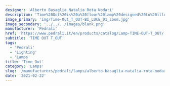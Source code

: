 ```yaml
---
designer: 'Alberto Basaglia Natalia Rota Nodari'
description: 'Time%20Out%20is%20a%20floor%20lamp%20designed%20to%20illuminate%20gardens%2C%20terraces%20and%20outdoor%20spaces.%20It%20is%20made%20with%20rotational%20moulded%20polyethylene.'
image_primary: 'img/Time-Out_T_OUT-BI_LUCE_01_zoom.jpg'
image_secondary: '../../../images/blank.png'
manufacturer: 'Pedrali'
href: 'https://www.pedrali.it/en/products/catalog/Lamp-TIME-OUT-T_OUT/'
subtitle: 'TIME OUT T_OUT'
tags:
  - 'Pedrali'
  - 'Lighting'
  - 'Lamps'
title: 'Time Out'
category: 'Lamps'
slug: '/manufacturers/pedrali/lamps/alberto-basaglia-natalia-rota-nodari-time-out'
date: '2021-02-22'
---
```

